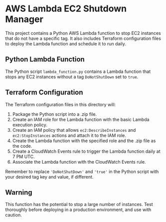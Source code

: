 # AWS Lambda EC2 Shutdown Manager

This project contains a Python AWS Lambda function to stop EC2 instances that do not have a specific tag. It also includes Terraform configuration files to deploy the Lambda function and schedule it to run daily.


## Python Lambda Function

The Python script `lambda_function.py` contains a Lambda function that stops any EC2 instances without a tag `DoNotShutDown` set to `true`. 

## Terraform Configuration

The Terraform configuration files in this directory will:

1. Package the Python script into a .zip file.
2. Create an IAM role for the Lambda function with the basic Lambda execution policy.
3. Create an IAM policy that allows `ec2:DescribeInstances` and `ec2:StopInstances` actions and attach it to the IAM role.
4. Create the Lambda function with the specified role and the .zip file as the code.
5. Create a CloudWatch Events rule to trigger the Lambda function daily at 7 PM UTC.
6. Associate the Lambda function with the CloudWatch Events rule.

Remember to replace `'DoNotShutDown'` and `'true'` in the Python script with your desired tag key and value, if different.

## Warning

This function has the potential to stop a large number of instances. Test thoroughly before deploying in a production environment, and use with caution.